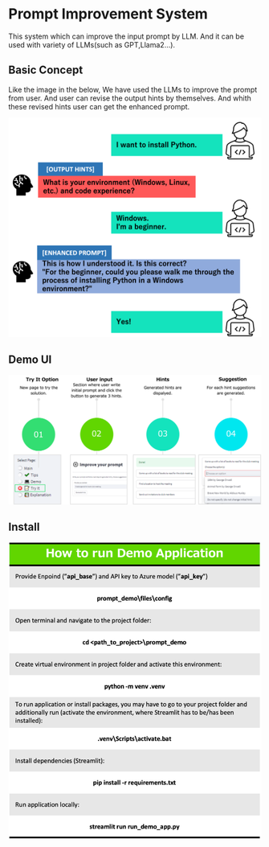 # Prompt Improvement System

This system which can improve the input prompt by LLM. And it can be used with variety of LLMs(such as GPT,Llama2...).

## Basic Concept

Like the image in the below, We have used the LLMs to improve the prompt from user. And user can revise the output hints by themselves. And whith these revised hints user can get the enhanced prompt.

![](pic1en.png?msec=1699804486114)

## Demo UI

![](DemoUI.png?msec=1699805381388)

## Install

![](install.png?msec=1699805904614)
